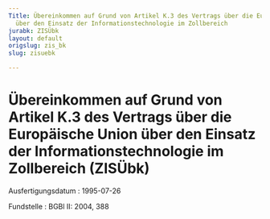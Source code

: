 ```yaml
---
Title: Übereinkommen auf Grund von Artikel K.3 des Vertrags über die Europäische Union
  über den Einsatz der Informationstechnologie im Zollbereich
jurabk: ZISÜbk
layout: default
origslug: zis_bk
slug: zisuebk

---
```


# Übereinkommen auf Grund von Artikel K.3 des Vertrags über die Europäische Union über den Einsatz der Informationstechnologie im Zollbereich (ZISÜbk)

Ausfertigungsdatum
:   1995-07-26

Fundstelle
:   BGBl II: 2004, 388

